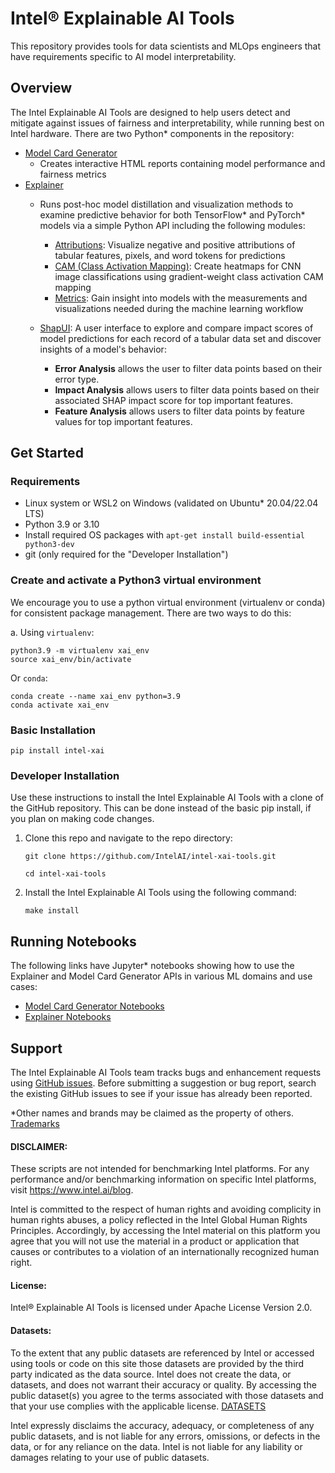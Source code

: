 # Intel® Explainable AI Tools

This repository provides tools for data scientists and MLOps engineers that have requirements specific to AI model interpretability.

## Overview

The Intel Explainable AI Tools are designed to help users detect and mitigate against issues of fairness and interpretability, while running best on Intel hardware.
There are two Python* components in the repository:

* [Model Card Generator](model_card_gen)
  * Creates interactive HTML reports containing model performance and fairness metrics
* [Explainer](explainer)
  * Runs post-hoc model distillation and visualization methods to examine predictive behavior for both TensorFlow* and PyTorch* models via a simple Python API including the following modules:
    * [Attributions](explainer/attributions/): Visualize negative and positive attributions of tabular features, pixels, and word tokens for predictions
    * [CAM (Class Activation Mapping)](explainer/cam/): Create heatmaps for CNN image classifications using gradient-weight class activation CAM mapping
    * [Metrics](explainer/metrics/): Gain insight into models with the measurements and visualizations needed during the machine learning workflow


  * [ShapUI](explainer/attributions/widgets.py#L254): A user interface to explore and compare impact scores of model predictions for each record of a tabular data set and discover insights of a model's behavior:
    * **Error Analysis** allows the user to filter data points based on their error type.
    * **Impact Analysis** allows users to filter data points based on their associated SHAP impact score for top important features.
    * **Feature Analysis** allows users to filter data points by feature values for top important features.

## Get Started

### Requirements
* Linux system or WSL2 on Windows (validated on Ubuntu* 20.04/22.04 LTS)
* Python 3.9 or 3.10
* Install required OS packages with `apt-get install build-essential python3-dev`
* git (only required for the "Developer Installation")

### Create and activate a Python3 virtual environment
We encourage you to use a python virtual environment (virtualenv or conda) for consistent package management.
There are two ways to do this:

a. Using `virtualenv`:
   ```
   python3.9 -m virtualenv xai_env
   source xai_env/bin/activate
   ```

   Or `conda`:
   ```
   conda create --name xai_env python=3.9
   conda activate xai_env
   ```

### Basic Installation
```
pip install intel-xai
```
### Developer Installation
Use these instructions to install the Intel Explainable AI Tools with a clone of the
GitHub repository. This can be done instead of the basic pip install, if you plan
on making code changes.

1. Clone this repo and navigate to the repo directory:
   ```
   git clone https://github.com/IntelAI/intel-xai-tools.git

   cd intel-xai-tools
   ```
2. Install the Intel Explainable AI Tools using the following command:
   ```
   make install
   ```

## Running Notebooks

The following links have Jupyter* notebooks showing how to use the Explainer and Model Card Generator APIs in various ML domains and use cases:
* [Model Card Generator Notebooks](/model_card_gen/notebooks)
* [Explainer Notebooks](notebooks/)

## Support

The Intel Explainable AI Tools team tracks bugs and enhancement requests using
[GitHub issues](https://github.com/intelai/intel-xai-tools/issues). Before submitting a
suggestion or bug report, search the existing GitHub issues to see if your issue has already been reported.

*Other names and brands may be claimed as the property of others. [Trademarks](http://www.intel.com/content/www/us/en/legal/trademarks.html)

#### DISCLAIMER: ####
These scripts are not intended for benchmarking Intel platforms. For any performance and/or benchmarking information on specific Intel platforms, visit https://www.intel.ai/blog.
 
Intel is committed to the respect of human rights and avoiding complicity in human rights abuses, a policy reflected in the Intel Global Human Rights Principles. Accordingly, by accessing the Intel material on this platform you agree that you will not use the material in a product or application that causes or contributes to a violation of an internationally recognized human right.
 
#### License: ####
Intel® Explainable AI Tools is licensed under Apache License Version 2.0.
 
#### Datasets: ####
To the extent that any public datasets are referenced by Intel or accessed using tools or code on this site those datasets are provided by the third party indicated as the data source. Intel does not create the data, or datasets, and does not warrant their accuracy or quality. By accessing the public dataset(s) you agree to the terms associated with those datasets and that your use complies with the applicable license. [DATASETS](DATASETS.md)
 
Intel expressly disclaims the accuracy, adequacy, or completeness of any public datasets, and is not liable for any errors, omissions, or defects in the data, or for any reliance on the data.  Intel is not liable for any liability or damages relating to your use of public datasets.

